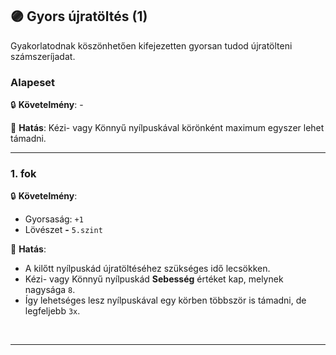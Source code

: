 ## 🟣 Gyors újratöltés (1)

Gyakorlatodnak köszönhetően kifejezetten gyorsan tudod újratölteni számszeríjadat.

### Alapeset

🔒 **Követelmény**:  -

🌟 **Hatás**: Kézi- vagy Könnyű nyílpuskával körönként maximum egyszer lehet támadni.

---
### 1. fok

🔒 **Követelmény**:
- Gyorsaság: `+1`
- Lövészet  **-** `5.szint`

🌟 **Hatás**:
- A kilőtt nyílpuskád újratöltéséhez szükséges idő lecsökken.
- Kézi- vagy Könnyű nyílpuskád **Sebesség** értéket kap, melynek nagysága `8`.
- Így lehetséges lesz nyílpuskával egy körben többször is támadni, de legfeljebb `3x`.

<br />

---

